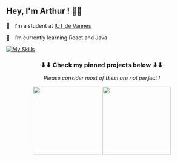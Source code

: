 <h2>
    Hey, I'm Arthur ! 👋🏻
</h2>

💼&nbsp;&nbsp;&nbsp;I'm a student at <a href="https://www.iutvannes.fr/">IUT de Vannes</a>&nbsp;

🌱&nbsp;&nbsp;&nbsp;I’m currently learning React and Java

<!--📫&nbsp;&nbsp;&nbsp;Email me at example@gmail.com

🌐&nbsp;&nbsp;&nbsp;Know more about me at <a href="https://dmoya.dev" target="_blank">dmoya.dev</a>-->

[![My Skills](https://skillicons.dev/icons?i=react,html,css,js,php,git,mysql,java)](https://skillicons.dev)

<h3 align="center">
    ⬇⬇ Check my pinned projects below ⬇⬇
</h3>
<p align="center">
    <i>Please consider most of them are not perfect !<i>
</p>

<p align="center">
 <img height="180em" src="https://github-readme-stats-eight-theta.vercel.app/api?username=0x-Saegor&show_icons=true&theme=dark&include_all_commits=true&locale=fr"/>
 <img height="180em" src="https://github-readme-stats.vercel.app/api/top-langs/?username=0x-Saegor&layout=compact&theme=dark"/>
</p>
